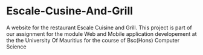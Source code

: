 # Escale-Cusine-And-Grill
A website for the restaurant Escale Cuisine and Grill. This project is part of our assignment for the module Web and Mobile application developement at the the University Of Mauritius for the course of Bsc(Hons) Computer Science
